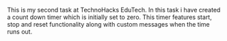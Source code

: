 This is my second task at TechnoHacks EduTech. In this task i have created a count down timer which is initially set to zero. This timer features start, stop and reset functionality along with custom messages when the time runs out.
